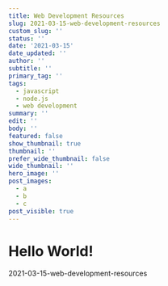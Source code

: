 ```yaml
---
title: Web Development Resources
slug: 2021-03-15-web-development-resources
custom_slug: ''
status: ''
date: '2021-03-15'
date_updated: ''
author: ''
subtitle: ''
primary_tag: ''
tags:
  - javascript
  - node.js
  - web development
summary: ''
edit: ''
body: ''
featured: false
show_thumbnail: true
thumbnail: ''
prefer_wide_thumbnail: false
wide_thumbnail: ''
hero_image: ''
post_images:
  - a
  - b
  - c
post_visible: true
---
```

# Hello World!
2021-03-15-web-development-resources